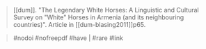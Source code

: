 > [[dum]]. "The Legendary White Horses: A Linguistic and Cultural Survey on "White" Horses in Armenia (and its neighbouring countries)". Article in [[dum-blasing2011]]p65.

> #nodoi #nofreepdf
#have | #rare
#link 
